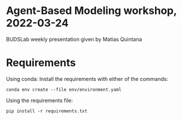 # Agent-Based Modeling workshop, 2022-03-24

BUDSLab weekly presentation given by Matias Quintana

# Requirements

Using conda: Install the requirements with either of the commands:

```
conda env create --file env/environment.yaml
```

Using the requirements file:
```
pip install -r requirements.txt
```

